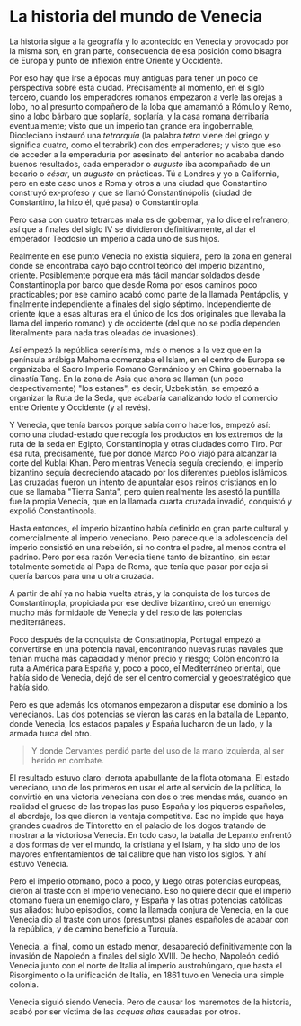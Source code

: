 # La historia del mundo de Venecia

La historia sigue a la geografía y lo acontecido en Venecia y provocado por la
misma son, en gran parte, consecuencia de esa posición como bisagra de Europa y
punto de inflexión entre Oriente y Occidente.

Por eso hay que irse a épocas muy antiguas para tener un poco de perspectiva
sobre esta ciudad. Precisamente al momento, en el siglo tercero, cuando los
emperadores romanos empezaron a verle las orejas a lobo, no al presunto
compañero de la loba que amamantó a Rómulo y Remo, sino a lobo bárbaro que
soplaría, soplaría, y la casa romana derribaría eventualmente; visto que un
imperio tan grande era ingobernable, Diocleciano instauró una *tetrarquía* (la
palabra *tetra* viene del griego y significa cuatro, como el tetrabrik) con dos
emperadores; y visto que eso de acceder a la emperaduría por asesinato del
anterior no acababa dando buenos resultados, cada emperador o *augusto* iba
acompañado de un becario o *césar*, un *augusto* en prácticas. Tú a Londres y yo
a California, pero en este caso unos a Roma y otros a una ciudad que Constantino
construyó ex-profeso y que se llamó Constantinópolis (ciudad de Constantino, la
hizo él, qué pasa) o Constantinopla.

Pero casa con cuatro tetrarcas mala es de gobernar, ya lo dice el refranero, así
que a finales del siglo IV se dividieron definitivamente, al dar el emperador
Teodosio un imperio a cada uno de sus hijos.

Realmente en ese punto Venecia no existía siquiera, pero la zona en general
donde se encontraba cayó bajo control teórico del imperio bizantino,
oriente. Posiblemente porque era más fácil mandar soldados desde Constantinopla
por barco que desde Roma por esos caminos poco practicables; por ese camino
acabó como parte de la llamada Pentápolis, y finalmente independiente a finales
del siglo séptimo. Independiente de oriente (que a esas alturas era el único de
los dos originales que llevaba la llama del imperio romano) y de occidente (del
que no se podía dependen literalmente para nada tras oleadas de invasiones).

Así empezó la república serenísima, más o menos a la vez que en la península
arábiga Mahoma comenzaba el Islam, en el centro de Europa se organizaba el Sacro
Imperio Romano Germánico y en China gobernaba la dinastía Tang. En la zona de
Asia que ahora se llaman (un poco despectivamente) "los estanes", es decir,
Uzbekistán, se empezó a organizar la Ruta de la Seda, que acabaría canalizando
todo el comercio entre Oriente y Occidente (y al revés).

Y Venecia, que tenía barcos porque sabía como hacerlos, empezó así: como una ciudad-estado que recogía los
productos en los extremos de la ruta de la seda en Egipto, Constantinopla y otras
ciudades como Tiro. Por esa ruta, precisamente, fue por donde Marco Polo viajó
para alcanzar la corte del Kublai Khan. Pero mientras Venecia seguía creciendo,
el imperio bizantino seguía decreciendo atacado por los diferentes pueblos
islámicos. Las cruzadas fueron un intento de apuntalar esos reinos cristianos en
lo que se llamaba "Tierra Santa", pero quien realmente les asestó la puntilla
fue la propia Venecia, que en la llamada cuarta cruzada invadió, conquistó y
expolió Constantinopla.

Hasta entonces, el imperio bizantino había definido en gran parte cultural y
comercialmente al imperio veneciano. Pero parece que la adolescencia del imperio
consistió en una rebelión, si no contra el padre, al menos contra el
padrino. Pero por esa razón Venecia tiene tanto de bizantino, sin estar
totalmente sometida al Papa de Roma, que tenía que pasar por
caja si quería barcos para una u otra cruzada.

A partir de ahí ya no había vuelta atrás, y la conquista
de los turcos de Constantinopla, propiciada por ese declive bizantino, creó un
enemigo mucho más formidable de Venecia y del resto de las potencias
mediterráneas.

Poco después de la conquista de Constatinopla, Portugal empezó a convertirse en
una potencia naval, encontrando nuevas rutas navales que tenían mucha más
capacidad y menor precio y riesgo; Colón encontró la ruta a América para España
y, poco a poco, el Mediterráneo oriental, que había sido de Venecia, dejó de ser
el centro comercial y geoestratégico que había sido.

Pero es que además los otomanos empezaron a disputar ese dominio a los
venecianos. Las dos potencias se vieron las caras en la batalla de Lepanto, donde
Venecia, los estados papales y España lucharon de un lado, y la armada turca del
otro.

> Y donde Cervantes perdió parte del uso de la mano izquierda, al ser herido en
  combate.

El resultado estuvo claro: derrota apabullante de la flota otomana. El estado
veneciano, uno de los primeros en usar el arte al servicio de la política, lo
convirtió en una victoria veneciana con dos o tres mendas más, cuando en
realidad el grueso de las tropas las puso España y los piqueros españoles, al
abordaje, los que dieron la ventaja competitiva. Eso no impide que haya grandes
cuadros de Tintoretto en el palacio de los dogos tratando de mostrar a la
victoriosa Venecia. En todo caso, la batalla de Lepanto enfrentó a dos formas de
ver el mundo, la cristiana y el Islam, y ha sido uno de los mayores
enfrentamientos de tal calibre que han visto los siglos. Y ahí estuvo Venecia.


Pero
el imperio otomano, poco a poco, y luego
otras potencias europeas, dieron al traste con el imperio veneciano. Eso no
quiere decir que el imperio otomano fuera un enemigo claro, y España y las otras
potencias católicas sus aliados: hubo episodios, como la llamada conjura de
Venecia, en la que Venecia dio al traste con unos (presuntos) planes españoles
de acabar con la república, y de camino benefició a Turquía.

Venecia, al final, como un estado menor, desapareció definitivamente con la
invasión de Napoleón a finales del siglo 
XVIII. De hecho, Napoleón cedió Venecia junto con el norte de Italia al imperio
austrohúngaro, que hasta el Risorgimento o la unificación de Italia, en 1861
tuvo en Venecia una simple colonia.

Venecia siguió siendo Venecia. Pero de causar los maremotos de la historia,
acabó por ser víctima de las *acquas altas* causadas por otros.

